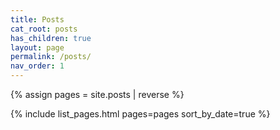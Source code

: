 ```yaml
---
title: Posts
cat_root: posts
has_children: true
layout: page
permalink: /posts/
nav_order: 1
---
```


{% assign pages = site.posts | reverse %}

{% include list_pages.html pages=pages sort_by_date=true %}